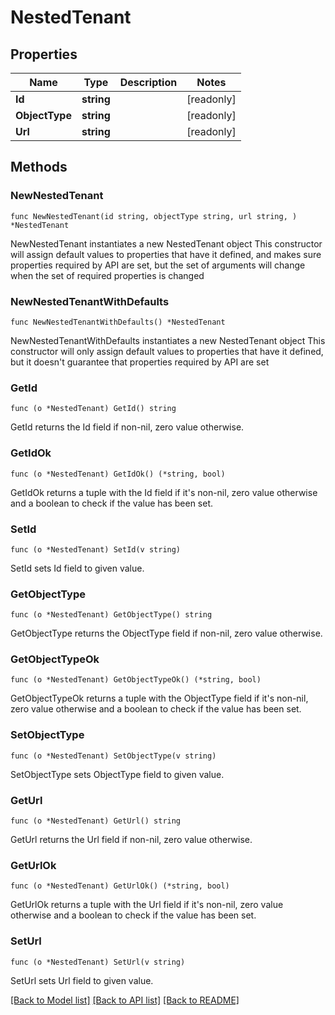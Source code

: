# NestedTenant

## Properties

Name | Type | Description | Notes
------------ | ------------- | ------------- | -------------
**Id** | **string** |  | [readonly] 
**ObjectType** | **string** |  | [readonly] 
**Url** | **string** |  | [readonly] 

## Methods

### NewNestedTenant

`func NewNestedTenant(id string, objectType string, url string, ) *NestedTenant`

NewNestedTenant instantiates a new NestedTenant object
This constructor will assign default values to properties that have it defined,
and makes sure properties required by API are set, but the set of arguments
will change when the set of required properties is changed

### NewNestedTenantWithDefaults

`func NewNestedTenantWithDefaults() *NestedTenant`

NewNestedTenantWithDefaults instantiates a new NestedTenant object
This constructor will only assign default values to properties that have it defined,
but it doesn't guarantee that properties required by API are set

### GetId

`func (o *NestedTenant) GetId() string`

GetId returns the Id field if non-nil, zero value otherwise.

### GetIdOk

`func (o *NestedTenant) GetIdOk() (*string, bool)`

GetIdOk returns a tuple with the Id field if it's non-nil, zero value otherwise
and a boolean to check if the value has been set.

### SetId

`func (o *NestedTenant) SetId(v string)`

SetId sets Id field to given value.


### GetObjectType

`func (o *NestedTenant) GetObjectType() string`

GetObjectType returns the ObjectType field if non-nil, zero value otherwise.

### GetObjectTypeOk

`func (o *NestedTenant) GetObjectTypeOk() (*string, bool)`

GetObjectTypeOk returns a tuple with the ObjectType field if it's non-nil, zero value otherwise
and a boolean to check if the value has been set.

### SetObjectType

`func (o *NestedTenant) SetObjectType(v string)`

SetObjectType sets ObjectType field to given value.


### GetUrl

`func (o *NestedTenant) GetUrl() string`

GetUrl returns the Url field if non-nil, zero value otherwise.

### GetUrlOk

`func (o *NestedTenant) GetUrlOk() (*string, bool)`

GetUrlOk returns a tuple with the Url field if it's non-nil, zero value otherwise
and a boolean to check if the value has been set.

### SetUrl

`func (o *NestedTenant) SetUrl(v string)`

SetUrl sets Url field to given value.



[[Back to Model list]](../README.md#documentation-for-models) [[Back to API list]](../README.md#documentation-for-api-endpoints) [[Back to README]](../README.md)


